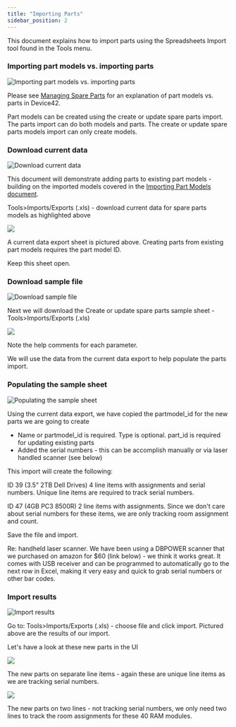```yaml
---
title: "Importing Parts"
sidebar_position: 2
---
```


This document explains how to import parts using the Spreadsheets Import tool found in the Tools menu.

### Importing part models vs. importing parts

![Importing part models vs. importing parts](/assets/images/wpid4760-media_1400162046800.png)

Please see [Managing Spare Parts](infrastructure_management/parts_and_parts_slots/part-model-templates.md) for an explanation of part models vs. parts in Device42.

Part models can be created using the create or update spare parts import. The parts import can do both models and parts. The create or update spare parts models import can only create models.

### Download current data

![Download current data](/assets/images/wpid4759-media_1400161961340.png)

This document will demonstrate adding parts to existing part models - building on the imported models covered in the [Importing Part Models document](infrastructure_management/parts_and_parts_slots/importing-part-models.md).

Tools>Imports/Exports (.xls) - download current data for spare parts models as highlighted above

![](/assets/images/wpid4761-media_1400162386036.png)

A current data export sheet is pictured above. Creating parts from existing part models requires the part model ID.

Keep this sheet open.

### Download sample file

![Download sample file](/assets/images/wpid4762-media_1400162600078.png)

Next we will download the Create or update spare parts sample sheet - Tools>Imports/Exports (.xls)

![](/assets/images/wpid4763-media_1400162885408.png)

Note the help comments for each parameter.

We will use the data from the current data export to help populate the parts import.

### Populating the sample sheet

![Populating the sample sheet](/assets/images/wpid4764-media_1400165367963.png)

Using the current data export, we have copied the partmodel\_id for the new parts we are going to create

- Name or partmodel\_id is required. Type is optional. part\_id is required for updating existing parts
- Added the serial numbers - this can be accomplish manually or via laser handled scanner (see below)

This import will create the following:

ID 39 (3.5" 2TB Dell Drives) 4 line items with assignments and serial numbers. Unique line items are required to track serial numbers.

ID 47 (4GB PC3 8500R) 2 line items with assignments. Since we don't care about serial numbers for these items, we are only tracking room assignment and count.

Save the file and import.

Re: handheld laser scanner. We have been using a DBPOWER scanner that we purchased on amazon for $60 (link below) - we think it works great. It comes with USB receiver and can be programmed to automatically go to the next row in Excel, making it very easy and quick to grab serial numbers or other bar codes.

### Import results

![Import results](/assets/images/wpid4765-media_1400166697787.png)

Go to: Tools>Imports/Exports (.xls) - choose file and click import. Pictured above are the results of our import.

Let's have a look at these new parts in the UI

![](/assets/images/wpid4766-media_1400167063591.png)

The new parts on separate line items - again these are unique line items as we are tracking serial numbers.

![](/assets/images/wpid4767-media_1400167321688.png)

The new parts on two lines - not tracking serial numbers, we only need two lines to track the room assignments for these 40 RAM modules.
